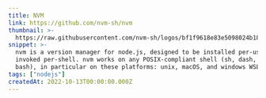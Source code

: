 ```yaml
---
title: NVM
link: https://github.com/nvm-sh/nvm
thumbnail: >-
  https://raw.githubusercontent.com/nvm-sh/logos/bf1f9618e83e5098024b18c73ada1b0f542db5f8/nvm-logo-tag-color.svg
snippet: >-
  nvm is a version manager for node.js, designed to be installed per-user, and
  invoked per-shell. nvm works on any POSIX-compliant shell (sh, dash, ksh, zsh,
  bash), in particular on these platforms: unix, macOS, and windows WSL.
tags: ["nodejs"]
createdAt: 2022-10-13T00:00:00.000Z
---
```

